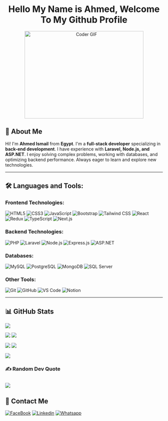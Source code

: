 <h1 align="center"> Hello My Name is Ahmed, Welcome To My Github Profile  </h1>

<p align="center">
  <img src="https://media.giphy.com/media/SWoSkN6DxTszqIKEqv/giphy.gif" alt="Coder GIF" width="380" height="280">
</p>

## 🚀 About Me

Hi! I'm **Ahmed Ismail** from **Egypt**. I'm a **full-stack developer** specializing in **back-end development**. I have experience with **Laravel, Node.js, and ASP.NET**. I enjoy solving complex problems, working with databases, and optimizing backend performance. Always eager to learn and explore new technologies.

---

## 🛠️ Languages and Tools:

### Frontend Technologies:

![HTML5](https://img.shields.io/badge/-HTML5-%23E44D27?style=flat-square\&logo=html5\&logoColor=ffffff)
![CSS3](https://img.shields.io/badge/-CSS3-%231572B6?style=flat-square\&logo=css3)
![JavaScript](https://img.shields.io/badge/-JavaScript-black?style=flat-square\&logo=javascript)
![Bootstrap](https://img.shields.io/badge/-Bootstrap-563D7C?style=flat-square\&logo=Bootstrap)
![Tailwind CSS](https://img.shields.io/badge/-TailwindCSS-15b4c1?style=flat-square\&logo=tailwindcss\&logoColor=ffffff)
![React](https://img.shields.io/badge/-React-%23282C34?style=flat-square\&logo=react)
![Redux](https://img.shields.io/badge/-Redux-764ABC?style=flat-square\&logo=redux)
![TypeScript](https://img.shields.io/badge/-TypeScript-2e72bc?style=flat-square\&logo=typescript\&logoColor=ffffff)
![Next.js](https://img.shields.io/badge/-Next.js-000000?style=flat-square&logo=nextdotjs&logoColor=ffffff)

### Backend Technologies:

![PHP](https://img.shields.io/badge/-PHP-777BB4?style=flat-square\&logo=php\&logoColor=ffffff)
![Laravel](https://img.shields.io/badge/-Laravel-FF2D20?style=flat-square\&logo=laravel\&logoColor=ffffff)
![Node.js](https://img.shields.io/badge/-Node.js-339933?style=flat-square\&logo=node.js\&logoColor=ffffff)
![Express.js](https://img.shields.io/badge/-Express.js-000000?style=flat-square\&logo=express\&logoColor=ffffff)
![ASP.NET](https://img.shields.io/badge/-ASP.NET-512BD4?style=flat-square\&logo=dotnet\&logoColor=ffffff)

### Databases:

![MySQL](https://img.shields.io/badge/-MySQL-4479A1?style=flat-square\&logo=mysql\&logoColor=ffffff)
![PostgreSQL](https://img.shields.io/badge/-PostgreSQL-336791?style=flat-square\&logo=postgresql\&logoColor=ffffff)
![MongoDB](https://img.shields.io/badge/-MongoDB-47A248?style=flat-square\&logo=mongodb\&logoColor=ffffff)
![SQL Server](https://img.shields.io/badge/-SQL%20Server-CC2927?style=flat-square\&logo=microsoft-sql-server\&logoColor=ffffff)

### Other Tools:

![Git](https://img.shields.io/badge/-Git-%23F05032?style=flat-square\&logo=git\&logoColor=%23ffffff)
![GitHub](https://img.shields.io/badge/-GitHub-181717?style=flat-square\&logo=github)
![VS Code](http://img.shields.io/badge/-VS%20Code-007ACC?style=flat-square\&logo=visual-studio-code\&logoColor=ffffff)
![Notion](https://img.shields.io/badge/-Notion-fff?style=flat-square\&logo=notion\&logoColor=000)

---

## 📊 GitHub Stats

![](http://github-profile-summary-cards.vercel.app/api/cards/profile-details?username=ahmed777ismail&theme=2077)

<p>
  <img src="http://github-profile-summary-cards.vercel.app/api/cards/repos-per-language?username=ahmed777ismail&theme=2077" />
  <img src="http://github-profile-summary-cards.vercel.app/api/cards/most-commit-language?username=ahmed777ismail&theme=2077" />
</p>

<p>
  <img src="http://github-profile-summary-cards.vercel.app/api/cards/stats?username=ahmed777ismail&theme=2077" />
  <img src="http://github-profile-summary-cards.vercel.app/api/cards/productive-time?username=ahmed777ismail&theme=2077&utcOffset=8" />
</p>

![](https://github-readme-streak-stats.herokuapp.com/?user=ahmed777ismail&theme=bear&hide_border=false)<br/>


### ✍️ Random Dev Quote
![](https://quotes-github-readme.vercel.app/api?type=horizontal&theme=gruvbox)
---



## 🔗 Contact Me

[![FaceBook](https://img.shields.io/badge/Facebook-1877F2?style=for-the-badge\&logo=facebook\&logoColor=white)](https://www.facebook.com/AhmedIsmail4865/)
[![Linkedin](https://img.shields.io/badge/LinkedIn-0077B5?style=for-the-badge\&logo=linkedin\&logoColor=white)](https://www.linkedin.com/in/ahmed-ismail-722048242)
[![Whatsapp](https://img.shields.io/badge/-Whatsapp-075e54?style=for-the-badge\&logo=Whatsapp\&logoColor=white)](https://api.whatsapp.com/send?phone=01118962513)

